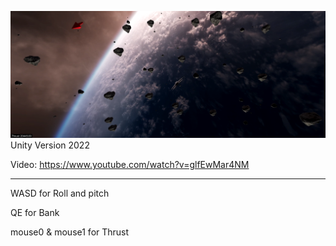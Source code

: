 ![alt text](https://github.com/PlanetRenox/HolosCodingChallenge/blob/master/SCREENSHOT.PNG?raw=true)
Unity Version 2022

Video: https://www.youtube.com/watch?v=glfEwMar4NM

---
WASD for Roll and pitch

QE for Bank

mouse0 & mouse1 for Thrust
